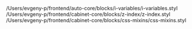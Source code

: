 /Users/evgeny-p/frontend/auto-core/blocks/i-variables/i-variables.styl
/Users/evgeny-p/frontend/cabinet-core/blocks/z-index/z-index.styl
/Users/evgeny-p/frontend/cabinet-core/blocks/css-mixins/css-mixins.styl
